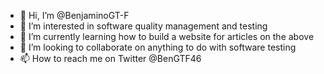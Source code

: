 - 👋 Hi, I’m @BenjaminoGT-F
- 👀 I’m interested in software quality management and testing
- 🌱 I’m currently learning how to build a website for articles on the above
- 💞️ I’m looking to collaborate on anything to do with software testing
- 📫 How to reach me on Twitter @BenGTF46

<!---
BenjaminoGT-F/BenjaminoGT-F is a ✨ special ✨ repository because its `README.md` (this file) appears on your GitHub profile.
You can click the Preview link to take a look at your changes.
--->
